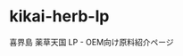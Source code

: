 # kikai-herb-lp
喜界島 薬草天国 LP - OEM向け原料紹介ページ
<!doctype html>
<html lang="ja">
<head>
  <meta charset="utf-8" />
  <meta name="viewport" content="width=device-width,initial-scale=1" />
  <title>薬草天国｜喜界島 – OEM原料LP</title>
  <!-- Tailwind CDN（簡易）-->
  <script src="https://cdn.tailwindcss.com"></script>
  <!-- React / ReactDOM CDN -->
  <script crossorigin src="https://unpkg.com/react@18/umd/react.production.min.js"></script>
  <script crossorigin src="https://unpkg.com/react-dom@18/umd/react-dom.production.min.js"></script>
  <!-- Framer Motion（Heroのアニメ用・任意）-->
  <script src="https://unpkg.com/framer-motion@10.18.0/dist/framer-motion.umd.js"></script>
</head>
<body class="bg-white text-gray-900">
  <div id="root"></div>

  <script type="text/javascript">
    const { motion } = window['framer-motion'];

    function App(){
      return (
        React.createElement('div', {className: "min-h-screen"},
          // NAV
          React.createElement('header', {className:"sticky top-0 z-40 backdrop-blur bg-white/70 border-b"},
            React.createElement('div', {className:"mx-auto max-w-7xl px-4 py-3 flex items-center justify-between"},
              React.createElement('a', {href:"#top", className:"font-bold tracking-wide text-xl"}, "薬草天国｜喜界島"),
              React.createElement('nav', {className:"hidden md:flex gap-6 text-sm"},
                React.createElement('a', {href:"#oem", className:"hover:opacity-70"}, "OEM原料"),
                React.createElement('a', {href:"#process", className:"hover:opacity-70"}, "供給プロセス"),
                React.createElement('a', {href:"#sustain", className:"hover:opacity-70"}, "サステナ"),
                React.createElement('a', {href:"#contact", className:"hover:opacity-70"}, "お問い合わせ")
              ),
              React.createElement('a', {href:"#contact", className:"inline-flex items-center rounded-2xl px-4 py-2 text-sm font-semibold bg-black text-white shadow-sm"}, "原料のご相談")
            )
          ),
          // HERO
          React.createElement('section', {id:"top", className:"relative"},
            React.createElement('div',{className:"absolute inset-0 -z-10"},
              React.createElement('img',{src:"https://images.unsplash.com/photo-1493558103817-58b2924bce98?q=80&w=2000&auto=format&fit=crop", alt:"Kikai Island", className:"w-full h-full object-cover"}),
              React.createElement('div',{className:"absolute inset-0 bg-black/40"})
            ),
            React.createElement('div',{className:"mx-auto max-w-6xl px-4 py-28 text-white"},
              React.createElement(motion.h1, {initial:{opacity:0,y:10}, animate:{opacity:1,y:0}, transition:{duration:0.6}, className:"text-4xl md:text-6xl font-bold leading-tight"},
                "成長する島から、", React.createElement('br'), "成長を促す原料を。"
              ),
              React.createElement('p',{className:"mt-5 max-w-2xl text-lg md:text-xl opacity-90"},
                "隆起サンゴ礁の島・喜界島で育つ薬草を、化粧品・サプリOEM向けに安定供給。", React.createElement('br'),
                "「女性ホルモン × 再生 × 粘膜美容」領域に特化した国産原料です。"
              ),
              React.createElement('div',{className:"mt-8 flex gap-3"},
                React.createElement('a',{href:"#oem", className:"rounded-2xl bg-white text-gray-900 px-5 py-3 font-semibold"},"原料一覧を見る"),
                React.createElement('a',{href:"#contact", className:"rounded-2xl bg-transparent ring-1 ring-white/70 px-5 py-3 font-semibold"},"見積・サンプル相談")
              )
            )
          ),
          // VALUE
          React.createElement('section',{className:"mx-auto max-w-6xl px-4 py-16 grid md:grid-cols-3 gap-6"},
            [
              {t:"島そのものが『成長』", d:"喜界島は年間約2mm隆起する稀有な島。成長の象徴を、ブランドの物語へ。", i:"🌋"},
              {t:"女性ホルモン × 粘膜美容", d:"更年期・PMS・粘膜ケアに資する植物を厳選し、機能性と物語性を両立。", i:"🌸"},
              {t:"OEM直結の設計", d:"栽培→乾燥/粉砕→規格化→出荷までワンストップ。小ロット検証〜量産対応。", i:"🏭"},
            ].map((c,idx)=>
              React.createElement('div',{key:idx,className:"rounded-3xl border p-6 shadow-sm"},
                React.createElement('div',{className:"text-3xl"}, c.i),
                React.createElement('h3',{className:"mt-3 text-xl font-bold"}, c.t),
                React.createElement('p',{className:"mt-2 text-sm leading-6 text-gray-600"}, c.d)
              )
            )
          ),
          // OEM (カード3つだけ簡略)
          React.createElement('section',{id:"oem", className:"bg-gray-50"},
            React.createElement('div',{className:"mx-auto max-w-6xl px-4 py-16"},
              React.createElement('h2',{className:"text-2xl md:text-3xl font-bold"},"OEM原料（想定カテゴリ）"),
              React.createElement('div',{className:"mt-8 grid md:grid-cols-3 gap-6"},
                [
                  {n:"月桃（ゲットウ）", spec:"葉/花｜乾燥粉末・抽出｜抗酸化・女性ホルモン調律仮説", img:"https://images.unsplash.com/photo-1528820469050-6f340c0d4640?q=80&w=1200&auto=format&fit=crop"},
                  {n:"レッドクローバー", spec:"地上部｜乾燥粉末・抽出｜イソフラボン含有", img:"https://images.unsplash.com/photo-1583657753015-8952b414f7e8?q=80&w=1200&auto=format&fit=crop"},
                  {n:"チェストツリー", spec:"果実｜乾燥粉末・抽出｜PMSサポート用途", img:"https://images.unsplash.com/photo-1501004318641-b39e6451bec6?q=80&w=1200&auto=format&fit=crop"},
                ].map((i,idx)=>
                  React.createElement('div',{key:idx,className:"rounded-3xl overflow-hidden border bg-white"},
                    React.createElement('img',{src:i.img, alt:i.n, className:"h-44 w-full object-cover"}),
                    React.createElement('div',{className:"p-5"},
                      React.createElement('h3',{className:"font-semibold text-lg"}, i.n),
                      React.createElement('p',{className:"mt-1 text-sm text-gray-600"}, i.spec)
                    )
                  )
                )
              )
            )
          ),
          // PROCESS（簡略）
          React.createElement('section',{id:"process", className:"mx-auto max-w-6xl px-4 py-16"},
            React.createElement('h2',{className:"text-2xl md:text-3xl font-bold"},"供給プロセス"),
            React.createElement('ol',{className:"mt-6 grid md:grid-cols-4 gap-6"},
              [
                {s:"01",t:"試験栽培",d:"小区画で収量・成分を検証"},
                {s:"02",t:"規格設計",d:"乾燥/粉砕/水分値/残農薬など"},
                {s:"03",t:"量産・品質",d:"収穫→一次加工→分析→ロット管理"},
                {s:"04",t:"出荷・共同開発",d:"年間契約・サンプル供給"},
              ].map((x,i)=>
                React.createElement('li',{key:i,className:"rounded-3xl border p-6"},
                  React.createElement('div',{className:"text-3xl font-black tracking-tight"}, x.s),
                  React.createElement('h3',{className:"mt-2 font-semibold"}, x.t),
                  React.createElement('p',{className:"mt-1 text-sm text-gray-600"}, x.d)
                )
              )
            )
          ),
          // SUSTAIN
          React.createElement('section',{id:"sustain", className:"bg-gray-50"},
            React.createElement('div',{className:"mx-auto max-w-6xl px-4 py-16"},
              React.createElement('h2',{className:"text-2xl md:text-3xl font-bold"},"サステナブル設計"),
              React.createElement('ul',{className:"mt-4 space-y-3 text-sm text-gray-700 list-disc pl-5"},
                [
                  "隆起サンゴ礁土壌を活かした栽培（ミネラル設計）",
                  "ソーラーシェアリング併用で土地収益を安定化",
                  "低農薬・トレーサビリティ運用",
                  "島内一次乾燥で鮮度とコスト最適化"
                ].map((t,i)=>React.createElement('li',{key:i},t))
              )
            )
          ),
          // CONTACT（ダミー）
          React.createElement('section',{id:"contact", className:"mx-auto max-w-3xl px-4 py-16"},
            React.createElement('div',{className:"rounded-3xl border p-8 shadow-sm"},
              React.createElement('h2',{className:"text-2xl md:text-3xl font-bold"},"原料のご相談・共同開発のご依頼"),
              React.createElement('p',{className:"mt-3 text-gray-600 text-sm"},"下記にメールください： info@example.jp（実装時はフォーム接続）")
            )
          ),
          // FOOTER
          React.createElement('footer',{className:"border-t"},
            React.createElement('div',{className:"mx-auto max-w-6xl px-4 py-10 text-sm text-gray-600"},
              React.createElement('div',{className:"font-semibold"},"運営：Pivote / La Midra Beauté（喜界島プロジェクト）"),
              React.createElement('div',{className:"mt-2"},"© "+ new Date().getFullYear() +" Kikai Island Herb Project")
            )
          )
        )
      );
    }

    const root = ReactDOM.createRoot(document.getElementById('root'));
    root.render(React.createElement(App));
  </script>
</body>
</html>
